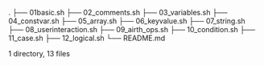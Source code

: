 .
├── 01basic.sh
├── 02_comments.sh
├── 03_variables.sh
├── 04_constvar.sh
├── 05_array.sh
├── 06_keyvalue.sh
├── 07_string.sh
├── 08_userinteraction.sh
├── 09_airth_ops.sh
├── 10_condition.sh
├── 11_case.sh
├── 12_logical.sh
└── README.md

1 directory, 13 files
